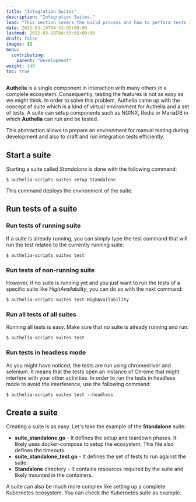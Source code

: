 ```yaml
---
title: "Integration Suites"
description: "Integration Suites."
lead: "This section covers the build process and how to perform tests in development."
date: 2022-03-19T04:53:05+00:00
lastmod: 2022-03-19T04:53:05+00:00
draft: false
images: []
menu:
  contributing:
    parent: "development"
weight: 240
toc: true
---
```


**Authelia** is a single component in interaction with many others in a complete ecosystem. Consequently, testing the
features is not as easy as we might think. In order to solve this problem, Authelia came up with the concept of suite
which is a kind of virtual environment for Authelia and a set of tests. A suite can setup components such as NGINX,
Redis or MariaDB in which **Authelia** can run and be tested.

This abstraction allows to prepare an environment for manual testing during development and also to craft and run
integration tests efficiently.

## Start a suite

Starting a suite called *Standalone* is done with the following command:

```console
$ authelia-scripts suites setup Standalone
```

This command deploys the environment of the suite.

## Run tests of a suite

### Run tests of running suite

If a suite is already running, you can simply type the test command that will run the test related to the currently
running suite:

```console
$ authelia-scripts suites test
```

### Run tests of non-running suite

However, if no suite is running yet and you just want to run the tests of a specific suite like *HighAvailability*, you
can do so with the next command:

```console
$ authelia-scripts suites test HighAvailability
```

### Run all tests of all suites

Running all tests is easy. Make sure that no suite is already running and run:

```console
$ authelia-scripts suites test
```

### Run tests in headless mode

As you might have noticed, the tests are run using chromedriver and selenium. It means that the tests open an instance
of Chrome that might interfere with your other activities. In order to run the tests in headless mode to avoid the
interference, use the following command:

```console
$ authelia-scripts suites test --headless
```

## Create a suite

Creating a suite is as easy. Let's take the example of the **Standalone** suite:

* **suite_standalone.go** - It defines the setup and teardown phases. It likely uses docker-compose to setup the
  ecosystem. This file also defines the timeouts.
* **suite_standalone_test.go** - It defines the set of tests to run against the suite.
* **Standalone** directory - It contains resources required by the suite and likely mounted in the containers.

A suite can also be much more complex like setting up a complete Kubernetes ecosystem. You can check the Kubernetes
suite as example.
